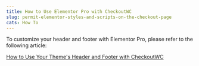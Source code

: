 ```yaml
---
title: How to Use Elementor Pro with CheckoutWC
slug: permit-elementor-styles-and-scripts-on-the-checkout-page
cats: How To
---
```


To customize your header and footer with Elementor Pro, please refer to the following article:

[How to Use Your Theme's Header and Footer with CheckoutWC](https://kb.checkoutwc.com/article/59-how-to-use-your-themes-header-and-footer-with-checkoutwc)

<script src="https://gist.github.com/clifgriffin/456127acde492f60efe15d061f5fb3dd.js" type="text/javascript"></script>
